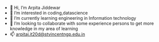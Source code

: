 - 👋 Hi, I’m Arpita Jiddewar
- 👀 I’m interested in coding,datascience
- 🌱 I’m currently learning engineering in Information technology 
- 💞️ I’m looking to collaborate with some experience persons to get more knowledge in my area of learning
- 📫 arpitaj.it20d@stvincentngp.edu.in

<!---
arpitajiddewar06/arpitajiddewar06 is a ✨ special ✨ repository because its `README.md` (this file) appears on your GitHub profile.
You can click the Preview link to take a look at your changes.
--->
